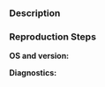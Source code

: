 ### Description
<!--- 
Replace this comment with a description of the problem.

Please help us by providing all of the details listed below. A complete and thoughtful issue request with research on possible root causes and diagnostics goes a very long way in helping us rapidly get your issues resolved.

COMMITTERS: please include labels on each issue. Labels are listed here: https://github.com/eclipse/che/wiki/Labels but at a minimum you should include `kind` and `status` labels.
--> 

### Reproduction Steps
<!-- Describe the issue in as much detail as possible including steps to reproduce. Screenshots are very helpful. -->

**OS and version:**    

**Diagnostics:** 
<!-- Provide logs and any other relevant diagnostic information -->
